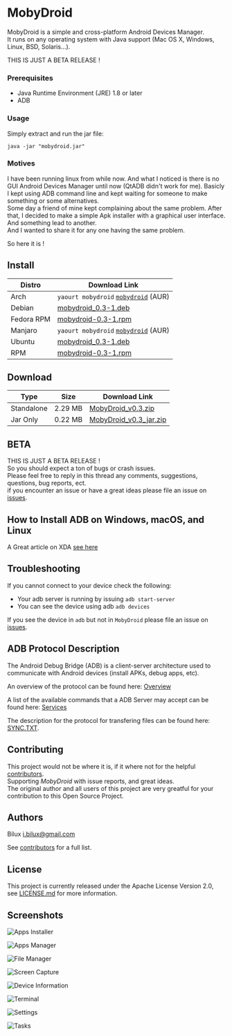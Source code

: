 # MobyDroid

MobyDroid is a simple and cross-platform Android Devices Manager.  
It runs on any operating system with Java support (Mac OS X, Windows, Linux, BSD, Solaris...).

THIS IS JUST A BETA RELEASE !

### Prerequisites ###
- Java Runtime Environment (JRE) 1.8 or later
- ADB

### Usage ###
Simply extract and run the jar file:
```
java -jar "mobydroid.jar"
```

### Motives ###
I have been running linux from while now. And what I noticed is there is no GUI Android Devices Manager until now (QtADB didn't work for me).
Basicly I kept using ADB command line and kept waiting for someone to make something or some alternatives.  
Some day a friend of mine kept complaining about the same problem. After that, I decided to make a simple Apk installer with a graphical user interface. And something lead to another.  
And I wanted to share it for any one having the same problem.

So here it is !

## Install ##
| Distro | Download Link |
| - | - |
| Arch | `yaourt mobydroid` [`mobydroid`](https://aur.archlinux.org/packages/mobydroid/) (AUR)|
| Debian | [mobydroid_0.3-1.deb](https://github.com/ibilux/MobyDroid/releases/download/v0.3/mobydroid_v0.3-1.deb) |
| Fedora RPM | [mobydroid-0.3-1.rpm](https://github.com/ibilux/MobyDroid/releases/download/v0.3/mobydroid-0.3-1.noarch.rpm) |
| Manjaro | `yaourt mobydroid` [`mobydroid`](https://aur.archlinux.org/packages/mobydroid/) (AUR)|
| Ubuntu | [mobydroid_0.3-1.deb](https://github.com/ibilux/MobyDroid/releases/download/v0.3/mobydroid_v0.3-1.deb) |
| RPM | [mobydroid-0.3-1.rpm](https://github.com/ibilux/MobyDroid/releases/download/v0.3/mobydroid-0.3-1.noarch.rpm) |


## Download ##

| Type | Size | Download Link |
| - | - | - |
| Standalone | 2.29 MB | [MobyDroid_v0.3.zip](https://github.com/ibilux/MobyDroid/releases/download/v0.3/MobyDroid_v0.3.zip) |
| Jar Only | 0.22 MB | [MobyDroid_v0.3_jar.zip](https://github.com/ibilux/MobyDroid/releases/download/v0.3/MobyDroid_v0.3_jar.zip) |


## BETA ##

THIS IS JUST A BETA RELEASE !  
So you should expect a ton of bugs or crash issues.  
Please feel free to reply in this thread any comments, suggestions, questions, bug reports, ect.  
if you encounter an issue or have a great ideas please file an issue on [issues](https://github.com/ibilux/MobyDroid/issues).



## How to Install ADB on Windows, macOS, and Linux ##

A Great article on XDA [see here](https://www.xda-developers.com/install-adb-windows-macos-linux/)


## Troubleshooting
If you cannot connect to your device check the following:
- Your adb server is running by issuing `adb start-server`
- You can see the device using adb `adb devices`

If you see the device in `adb` but not in `MobyDroid` please file an issue on [issues](https://github.com/ibilux/MobyDroid/issues).

## ADB Protocol Description ##

The Android Debug Bridge (ADB) is a client-server architecture used to communicate with Android devices (install APKs, debug apps, etc).

An overview of the protocol can be found here: [Overview](https://android.googlesource.com/platform/system/adb/+/master/OVERVIEW.TXT)

A list of the available commands that a ADB Server may accept can be found here:
[Services](https://android.googlesource.com/platform/system/adb/+/master/SERVICES.TXT)

The description for the protocol for transfering files can be found here: [SYNC.TXT](https://android.googlesource.com/platform/system/adb/+/master/SYNC.TXT).


## Contributing ##
This project would not be where it is, if it where not for the helpful [contributors](https://github.com/ibilux/MobyDroid/graphs/contributors).  
Supporting _MobyDroid_ with issue reports, and great ideas.  
The original author and all users of this project are very greatful for your contribution to this Open Source Project.  


## Authors ##
Bilux <i.bilux@gmail.com>

See [contributors](https://github.com/ibilux/MobyDroid/graphs/contributors) for a full list.


## License ##
This project is currently released under the Apache License Version 2.0, see [LICENSE.md](LICENSE.md) for more information.


## Screenshots ##

![Apps Installer](/resources/installer.png)

![Apps Manager](/resources/manager.png)

![File Manager](/resources/browser.png)

![Screen Capture](/resources/screenshot.png)

![Device Information](/resources/info.png)

![Terminal](/resources/terminal.png)

![Settings](/resources/settings.png)

![Tasks](/resources/tasks.png)

